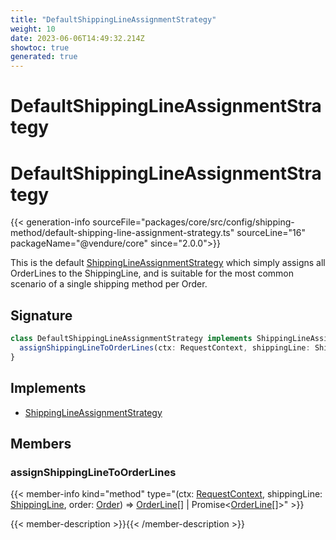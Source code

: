 ```yaml
---
title: "DefaultShippingLineAssignmentStrategy"
weight: 10
date: 2023-06-06T14:49:32.214Z
showtoc: true
generated: true
---
```

<!-- This file was generated from the Vendure source. Do not modify. Instead, re-run the "docs:build" script -->

# DefaultShippingLineAssignmentStrategy
<div class="symbol">


# DefaultShippingLineAssignmentStrategy

{{< generation-info sourceFile="packages/core/src/config/shipping-method/default-shipping-line-assignment-strategy.ts" sourceLine="16" packageName="@vendure/core" since="2.0.0">}}

This is the default <a href='/typescript-api/shipping/shipping-line-assignment-strategy#shippinglineassignmentstrategy'>ShippingLineAssignmentStrategy</a> which simply assigns all OrderLines to the
ShippingLine, and is suitable for the most common scenario of a single shipping method per Order.

## Signature

```TypeScript
class DefaultShippingLineAssignmentStrategy implements ShippingLineAssignmentStrategy {
  assignShippingLineToOrderLines(ctx: RequestContext, shippingLine: ShippingLine, order: Order) => OrderLine[] | Promise<OrderLine[]>;
}
```
## Implements

 * <a href='/typescript-api/shipping/shipping-line-assignment-strategy#shippinglineassignmentstrategy'>ShippingLineAssignmentStrategy</a>


## Members

### assignShippingLineToOrderLines

{{< member-info kind="method" type="(ctx: <a href='/typescript-api/request/request-context#requestcontext'>RequestContext</a>, shippingLine: <a href='/typescript-api/entities/shipping-line#shippingline'>ShippingLine</a>, order: <a href='/typescript-api/entities/order#order'>Order</a>) => <a href='/typescript-api/entities/order-line#orderline'>OrderLine</a>[] | Promise&#60;<a href='/typescript-api/entities/order-line#orderline'>OrderLine</a>[]&#62;"  >}}

{{< member-description >}}{{< /member-description >}}


</div>

